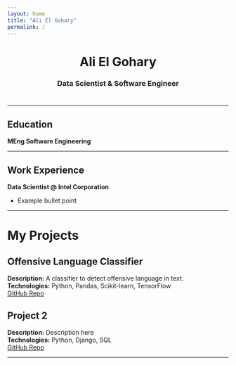 ```yaml
---
layout: home
title: "Ali El Gohary"
permalink: /
---
```


<div style="text-align: center; margin-bottom: 40px;">
  <h1>Ali El Gohary</h1>
  <h3>Data Scientist & Software Engineer</h3>
</div>

---

## Education  
**MEng Software Engineering**  

---

## Work Experience  
**Data Scientist @ Intel Corporation**  
- Example bullet point  

---

# My Projects  

## Offensive Language Classifier  
**Description:** A classifier to detect offensive language in text.  
**Technologies:** Python, Pandas, Scikit-learn, TensorFlow  
[GitHub Repo](https://github.com/AElGohary002/TweetClassifier)  

## Project 2  
**Description:** Description here  
**Technologies:** Python, Django, SQL  
[GitHub Repo](#)  

---

